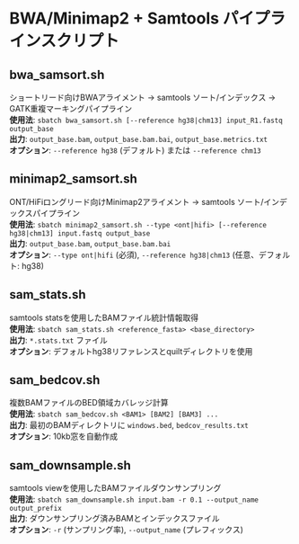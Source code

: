 # BWA/Minimap2 + Samtools パイプラインスクリプト

## bwa_samsort.sh
ショートリード向けBWAアライメント → samtools ソート/インデックス → GATK重複マーキングパイプライン  
**使用法**: `sbatch bwa_samsort.sh [--reference hg38|chm13] input_R1.fastq output_base`  
**出力**: `output_base.bam`, `output_base.bam.bai`, `output_base.metrics.txt`  
**オプション**: `--reference hg38` (デフォルト) または `--reference chm13`

## minimap2_samsort.sh
ONT/HiFiロングリード向けMinimap2アライメント → samtools ソート/インデックスパイプライン  
**使用法**: `sbatch minimap2_samsort.sh --type <ont|hifi> [--reference hg38|chm13] input.fastq output_base`  
**出力**: `output_base.bam`, `output_base.bam.bai`  
**オプション**: `--type ont|hifi` (必須), `--reference hg38|chm13` (任意、デフォルト: hg38)

## sam_stats.sh
samtools statsを使用したBAMファイル統計情報取得  
**使用法**: `sbatch sam_stats.sh <reference_fasta> <base_directory>`  
**出力**: `*.stats.txt` ファイル  
**オプション**: デフォルトhg38リファレンスとquiltディレクトリを使用

## sam_bedcov.sh
複数BAMファイルのBED領域カバレッジ計算  
**使用法**: `sbatch sam_bedcov.sh <BAM1> [BAM2] [BAM3] ...`  
**出力**: 最初のBAMディレクトリに `windows.bed`, `bedcov_results.txt`  
**オプション**: 10kb窓を自動作成

## sam_downsample.sh
samtools viewを使用したBAMファイルダウンサンプリング  
**使用法**: `sbatch sam_downsample.sh input.bam -r 0.1 --output_name output_prefix`  
**出力**: ダウンサンプリング済みBAMとインデックスファイル  
**オプション**: `-r` (サンプリング率), `--output_name` (プレフィックス)
